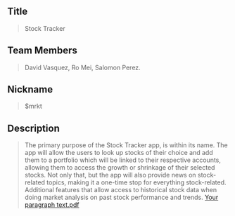 ## Title

> Stock Tracker

 
## Team Members

> David Vasquez, Ro Mei, Salomon Perez.


## Nickname

> $mrkt


## Description

> The primary purpose of the Stock Tracker app, is within its name. The app will allow the users to look up stocks of their choice and add them to a portfolio which will be linked to their respective accounts, allowing them to access the growth or shrinkage of their selected stocks. Not only that, but the app will also provide news on stock-related topics, making it a one-time stop for everything stock-related. Additional features that allow access to historical stock data when doing market analysis on past stock performance and trends.
[Your paragraph text.pdf](https://github.com/salomonprz/CSC_340_FinalProject/files/12581272/Your.paragraph.text.pdf)
